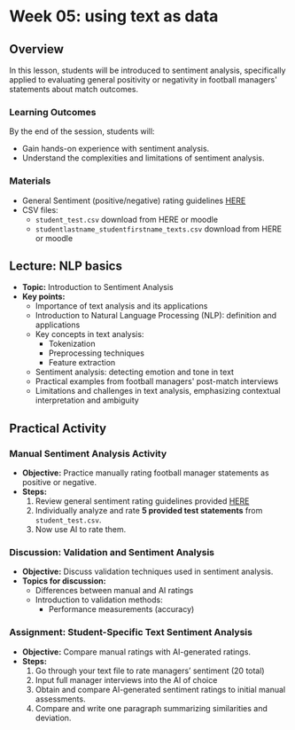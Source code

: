 # Week 05: using text as data

## Overview

In this lesson, students will be introduced to sentiment analysis, specifically applied to evaluating general positivity or negativity in football managers' statements about match outcomes.

### Learning Outcomes

By the end of the session, students will:
- Gain hands-on experience with sentiment analysis.
- Understand the complexities and limitations of sentiment analysis.

### Materials

- General Sentiment (positive/negative) rating guidelines [HERE](/week05/assets/sentiment-guidelines.md)
- CSV files:
  - `student_test.csv` download from HERE or moodle
  - `studentlastname_studentfirstname_texts.csv` download from HERE or moodle


## Lecture: NLP basics

- **Topic:** Introduction to Sentiment Analysis
- **Key points:**
  - Importance of text analysis and its applications 
  - Introduction to Natural Language Processing (NLP): definition and applications 
  - Key concepts in text analysis:
    - Tokenization 
    - Preprocessing techniques
    - Feature extraction 
  - Sentiment analysis: detecting emotion and tone in text
  - Practical examples from football managers' post-match interviews
  - Limitations and challenges in text analysis, emphasizing contextual interpretation and ambiguity

## Practical Activity

### Manual Sentiment Analysis Activity

- **Objective:** Practice manually rating football manager statements as positive or negative.
- **Steps:**
  1. Review general sentiment rating guidelines provided [HERE](/week05/assets/sentiment-guidelines.md)
  2. Individually analyze and rate **5 provided test statements** from `student_test.csv`.
  3. Now use AI to rate them. 

### Discussion: Validation and Sentiment Analysis

- **Objective:** Discuss validation techniques used in sentiment analysis.
- **Topics for discussion:**
  - Differences between manual and AI ratings
  - Introduction to validation methods:
    - Performance measurements (accuracy)
    
### Assignment:  Student-Specific Text Sentiment Analysis

- **Objective:** Compare manual ratings with AI-generated ratings.
- **Steps:**
  1. Go through your text file to rate managers’ sentiment (20 total)
  2. Input full manager interviews into the AI of choice 
  3. Obtain and compare AI-generated sentiment ratings to initial manual assessments.
  4. Compare and write one paragraph summarizing similarities and deviation. 

